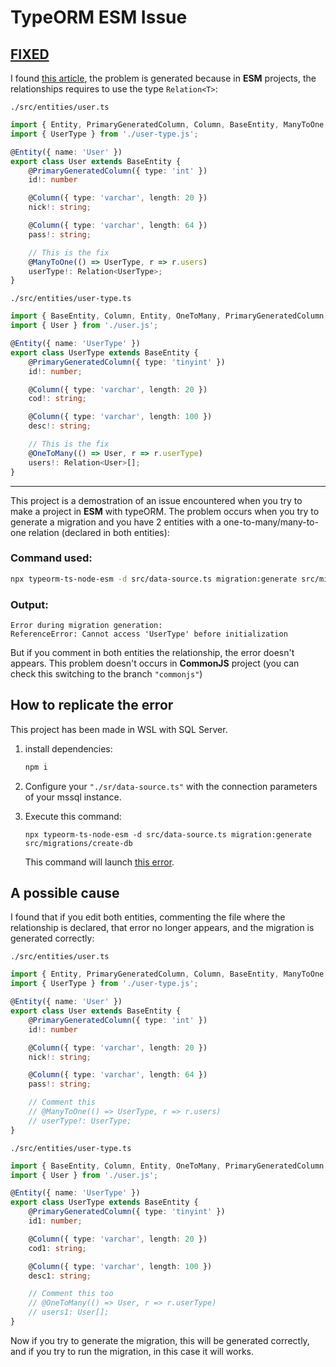 # TypeORM ESM Issue

## <u>__FIXED__</u>

I found [this article](https://typeorm.io/faq#how-to-use-typeorm-in-esm-projects), the problem is generated because in __ESM__ projects, the relationships requires to use the type `Relation<T>`:

`./src/entities/user.ts`
```ts
import { Entity, PrimaryGeneratedColumn, Column, BaseEntity, ManyToOne, Relation } from "typeorm";
import { UserType } from './user-type.js';

@Entity({ name: 'User' })
export class User extends BaseEntity {
    @PrimaryGeneratedColumn({ type: 'int' })
    id!: number

    @Column({ type: 'varchar', length: 20 })
    nick!: string;

    @Column({ type: 'varchar', length: 64 })
    pass!: string;

    // This is the fix
    @ManyToOne(() => UserType, r => r.users)
    userType!: Relation<UserType>;
}
```

`./src/entities/user-type.ts`
```ts
import { BaseEntity, Column, Entity, OneToMany, PrimaryGeneratedColumn, Relation } from 'typeorm';
import { User } from './user.js';

@Entity({ name: 'UserType' })
export class UserType extends BaseEntity {
    @PrimaryGeneratedColumn({ type: 'tinyint' })
    id!: number;

    @Column({ type: 'varchar', length: 20 })
    cod!: string;

    @Column({ type: 'varchar', length: 100 })
    desc!: string;

    // This is the fix
    @OneToMany(() => User, r => r.userType)
    users!: Relation<User>[];
}
```

<hr />

This project is a demostration of an issue encountered when you try to make a project in __ESM__ with typeORM. The problem occurs when you try to generate a migration and you have 2 entities with a one-to-many/many-to-one relation (declared in both entities):

### Command used:
```bash
npx typeorm-ts-node-esm -d src/data-source.ts migration:generate src/migrations/create-db
```

### Output:
```
Error during migration generation:
ReferenceError: Cannot access 'UserType' before initialization
```

But if you comment in both entities the relationship, the error doesn't appears. This problem doesn't occurs in __CommonJS__ project (you can check this switching to the branch `"commonjs"`)

## How to replicate the error

This project has been made in WSL with SQL Server.

1. install dependencies:
    ```bash
    npm i
    ```
1. Configure your `"./sr/data-source.ts"` with the connection parameters of your mssql instance.

1. Execute this command:
    ```
    npx typeorm-ts-node-esm -d src/data-source.ts migration:generate src/migrations/create-db
    ```
    This command will launch [this error](#output).

## A possible cause

I found that if you edit both entities, commenting the file where the relationship is declared, that error no longer appears, and the migration is generated correctly:

`./src/entities/user.ts`
```ts
import { Entity, PrimaryGeneratedColumn, Column, BaseEntity, ManyToOne } from "typeorm";
import { UserType } from './user-type.js';

@Entity({ name: 'User' })
export class User extends BaseEntity {
    @PrimaryGeneratedColumn({ type: 'int' })
    id!: number

    @Column({ type: 'varchar', length: 20 })
    nick!: string;

    @Column({ type: 'varchar', length: 64 })
    pass!: string;

    // Comment this
    // @ManyToOne(() => UserType, r => r.users)
    // userType!: UserType;
}
```

`./src/entities/user-type.ts`
```ts
import { BaseEntity, Column, Entity, OneToMany, PrimaryGeneratedColumn } from 'typeorm';
import { User } from './user.js';

@Entity({ name: 'UserType' })
export class UserType extends BaseEntity {
    @PrimaryGeneratedColumn({ type: 'tinyint' })
    id1: number;

    @Column({ type: 'varchar', length: 20 })
    cod1: string;

    @Column({ type: 'varchar', length: 100 })
    desc1: string;

    // Comment this too
    // @OneToMany(() => User, r => r.userType)
    // users1: User[];
}
```

Now if you try to generate the migration, this will be generated correctly, and if you try to run the migration, in this case it will works.